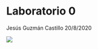Laboratorio 0
================
Jesús Guzmán Castillo
20/8/2020

![](C:\\Users\\Jesus\\Documents\\GitHub\\SP1649-2020\\Imagenes\\Lab0.png)
